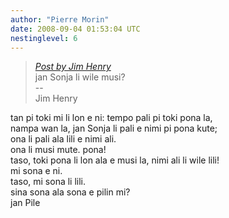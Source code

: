 ```yaml
---
author: "Pierre Morin"
date: 2008-09-04 01:53:04 UTC
nestinglevel: 6
---
```

> [_Post by Jim Henry_](/mVoaGCcX/tenpo-seli#post11)  
> jan Sonja li wile musi?  
> \--  
> Jim Henry  
> 

tan pi toki mi li lon e ni: tempo pali pi toki pona la,  
nampa wan la, jan Sonja li pali e nimi pi pona kute;  
ona li pali ala lili e nimi ali.  
ona li musi mute. pona!  
taso, toki pona li lon ala e musi la, nimi ali li wile lili!  
mi sona e ni.  
taso, mi sona li lili.  
sina sona ala sona e pilin mi?  
jan Pile